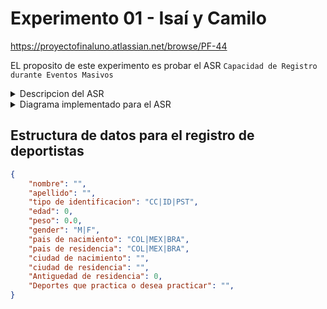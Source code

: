 # Experimento 01 - Isaí y Camilo

https://proyectofinaluno.atlassian.net/browse/PF-44

EL proposito de este experimento es probar el ASR ```Capacidad de Registro durante Eventos Masivos```

<details>
<summary>Descripcion del ASR</summary>

Como usuario de SportApp cuando me registro en la aplicación , dado que es en operación normal quiero que se pueda realizar el registro en momentos que la aplicación se este usando al mismo tiempo que otras personas. Esto se debe soportar hasta 1000 registros simultáneos. 

<table align="center">
<tr align="center">
<th>ID: PF-44</th>
<th>Escalabilidad</th>
<th>VERSION</th>
<th>V: 01</th>
</tr>
<tr align="center">
<th>FUENTE</th>
<th>ESTIMULO</th>
<th>ARTEFACTO</th>
<th>AMBIENTE</th>
</tr>
<tr align="center">
<td>Usuarios o prueba de estrés</td>
<td>Al evento click del botón registrar</td>
<td>Sistema</td>
<td>	
Operación normal</td>
</tr>
<tr align="center">
<th colspan="2">RESPUESTA</th>
<th colspan="2">MEDIDA DE LA RESPUESTA</th>
</tr>
<tr align="center">
<td colspan="2">El registro del usuario es exitoso</td>
<td colspan="2">Capacidad para soportar hasta 1000 registros simultáneos.</td>
</tr>
</table>

</details>

<details>
<summary>Diagrama implementado para el ASR</summary>


![image](https://github.com/CBarreiro22/experimentosProyectoFInal/assets/111206402/0a75c46e-4f36-4a1a-90e0-9e4d22ba84ff)


</details>

## Estructura de datos para el registro de deportistas

```json
{
    "nombre": "",
    "apellido": "",
    "tipo de identificacion": "CC|ID|PST",
    "edad": 0,
    "peso": 0.0,
    "gender": "M|F",
    "pais de nacimiento": "COL|MEX|BRA",
    "pais de residencia": "COL|MEX|BRA",
    "ciudad de nacimiento": "",
    "ciudad de residencia": "",
    "Antiguedad de residencia": 0,
    "Deportes que practica o desea practicar": "",
}
```


